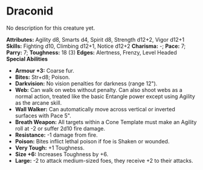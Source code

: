 # Draconid

No description for this creature yet.

**Attributes:** Agility d8, Smarts d4, Spirit d8, Strength d12+2, Vigor
d12+1
**Skills:** Fighting d10, Climbing d12+1, Notice d12+2
**Charisma:** -; **Pace:** 7; **Parry:** 7; **Toughness:** 18 (3)
**Edges:** Alertness, Frenzy, Level Headed
**Special Abilities**

- **Armour +3:** Coarse fur.
- **Bites:** Str+d8; Poison.
- **Darkvision:** No vision penalties for darkness (range 12").
- **Web:** Can walk on webs without penalty. Can also shoot webs as a
normal action, treated like the basic Entangle power except using
Agility as the arcane skill.
- **Wall Walker:** Can automatically move across vertical or inverted
surfaces with Pace 5".
- **Breath Weapon:** All targets within a Cone Template must make an
Agility roll at -2 or suffer 2d10 fire damage.
- **Resistance:** -1 damage from fire.
- **Poison:** Bites inflict lethal poison if foe is Shaken or wounded.
- **Very Tough:** +1 Toughness.
- **Size +6:** Increases Toughness by +6.
- **Large:** -2 to attack medium-sized foes, they receive +2 to their
attacks.
